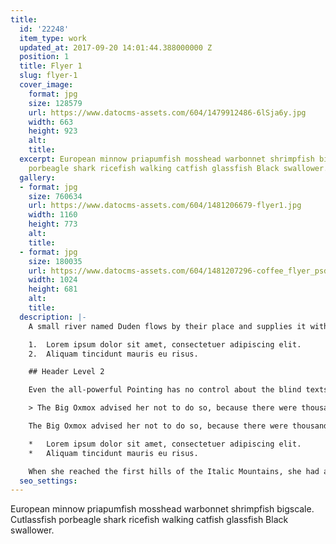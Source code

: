 ```yaml
---
title:
  id: '22248'
  item_type: work
  updated_at: 2017-09-20 14:01:44.388000000 Z
  position: 1
  title: Flyer 1
  slug: flyer-1
  cover_image:
    format: jpg
    size: 128579
    url: https://www.datocms-assets.com/604/1479912486-6lSja6y.jpg
    width: 663
    height: 923
    alt: 
    title: 
  excerpt: European minnow priapumfish mosshead warbonnet shrimpfish bigscale. Cutlassfish
    porbeagle shark ricefish walking catfish glassfish Black swallower.
  gallery:
  - format: jpg
    size: 760634
    url: https://www.datocms-assets.com/604/1481206679-flyer1.jpg
    width: 1160
    height: 773
    alt: 
    title: 
  - format: jpg
    size: 180035
    url: https://www.datocms-assets.com/604/1481207296-coffee_flyer_psd_template_by_martz90-d69fsoh.jpg
    width: 1024
    height: 681
    alt: 
    title: 
  description: |-
    A small river named Duden flows by their place and supplies it with the necessary regelialia. It is a paradisematic country, in which roasted parts of sentences fly into your mouth.

    1.  Lorem ipsum dolor sit amet, consectetuer adipiscing elit.
    2.  Aliquam tincidunt mauris eu risus.

    ## Header Level 2

    Even the all-powerful Pointing has no control about the blind texts it is an almost unorthographic life One day however a small line of blind text by the name of Lorem Ipsum decided to leave for the far World of Grammar.

    > The Big Oxmox advised her not to do so, because there were thousands of bad Commas, wild Question Marks and devious Semikoli, but the Little Blind Text didn’t listen. She packed her seven versalia, put her initial into the belt and made herself on the way.

    The Big Oxmox advised her not to do so, because there were thousands of bad Commas, wild Question Marks and devious Semikoli, but the Little Blind Text didn’t listen. She packed her seven versalia, put her initial into the belt and made herself on the way.

    *   Lorem ipsum dolor sit amet, consectetuer adipiscing elit.
    *   Aliquam tincidunt mauris eu risus.

    When she reached the first hills of the Italic Mountains, she had a last view back on the skyline of her hometown Bookmarksgrove, the headline of Alphabet Village and the subline of her own road, the Line Lane. Pityful a rethoric question ran over her cheek.
  seo_settings: 
---
```


European minnow priapumfish mosshead warbonnet shrimpfish bigscale. Cutlassfish porbeagle shark ricefish walking catfish glassfish Black swallower.